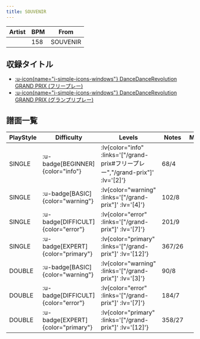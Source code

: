 ```yaml
---
title: SOUVENIR
---
```


|Artist|BPM|From|
|------|---|----|
||158|SOUVENIR|

## 収録タイトル

- [ :u-icon{name="i-simple-icons-windows"} DanceDanceRevolution GRAND PRIX (フリープレー)](/grand-prix#フリープレー)
- [ :u-icon{name="i-simple-icons-windows"} DanceDanceRevolution GRAND PRIX (グランプリプレー)](/grand-prix)

## 譜面一覧

|PlayStyle|Difficulty|Levels|Notes|Movie|
|---------|----------|------|-----|-----|
|SINGLE| :u-badge[BEGINNER]{color="info"} | :lv{color="info" :links='["/grand-prix#フリープレー","/grand-prix"]' :lv='[2]'} |68/4||
|SINGLE| :u-badge[BASIC]{color="warning"} | :lv{color="warning" :links='["/grand-prix"]' :lv='[4]'} |102/8||
|SINGLE| :u-badge[DIFFICULT]{color="error"} | :lv{color="error" :links='["/grand-prix"]' :lv='[7]'} |201/9||
|SINGLE| :u-badge[EXPERT]{color="primary"} | :lv{color="primary" :links='["/grand-prix"]' :lv='[12]'} |367/26||
|DOUBLE| :u-badge[BASIC]{color="warning"} | :lv{color="warning" :links='["/grand-prix"]' :lv='[3]'} |90/8||
|DOUBLE| :u-badge[DIFFICULT]{color="error"} | :lv{color="error" :links='["/grand-prix"]' :lv='[7]'} |184/7||
|DOUBLE| :u-badge[EXPERT]{color="primary"} | :lv{color="primary" :links='["/grand-prix"]' :lv='[12]'} |358/27||
